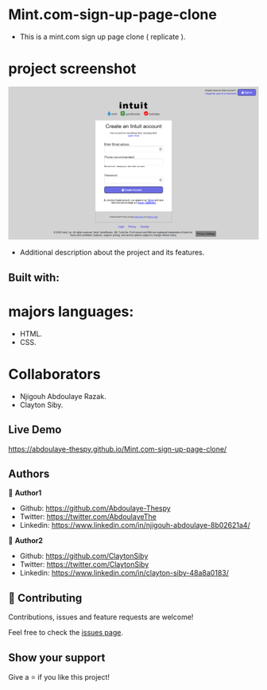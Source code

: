 # Mint.com-sign-up-page-clone
* This is a mint.com sign up page clone ( replicate ). 
# project screenshot
![screenshot](images/MintSignUpPage.png)
* Additional description about the project and its features.
## Built with:
 # majors languages:
* HTML.
* CSS.
# Collaborators
* Njigouh Abdoulaye Razak.
* Clayton Siby.

## Live Demo
https://abdoulaye-thespy.github.io/Mint.com-sign-up-page-clone/

## Authors

👤 **Author1**

- Github: https://github.com/Abdoulaye-Thespy
- Twitter: https://twitter.com/AbdoulayeThe
- Linkedin: https://www.linkedin.com/in/njigouh-abdoulaye-8b02621a4/

👤 **Author2**

- Github: https://github.com/ClaytonSiby 
- Twitter: https://twitter.com/ClaytonSiby 
- Linkedin: https://www.linkedin.com/in/clayton-siby-48a8a0183/ 

## 🤝 Contributing

Contributions, issues and feature requests are welcome!

Feel free to check the [issues page](issues/).

## Show your support

Give a ⭐️ if you like this project!
